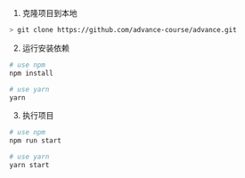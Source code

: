 1. 克隆项目到本地

```bash
> git clone https://github.com/advance-course/advance.git
```

2. 运行安装依赖

```bash
# use npm
npm install

# use yarn
yarn
```

3. 执行项目

```bash
# use npm 
npm run start

# use yarn
yarn start
```